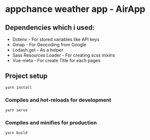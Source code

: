 # appchance weather app - AirApp

## Dependencies which i used:
- Dotenv - For stored variables like API keys
- Gmap - For Geocoding from Google
- Lodash.get - As a helper
- Sass Resources Loader - For creating scss mixins
- Vue-meta - For create Title for each pages

## Project setup
```
yarn install
```

### Compiles and hot-reloads for development
```
yarn serve
```

### Compiles and minifies for production
```
yarn build
```
